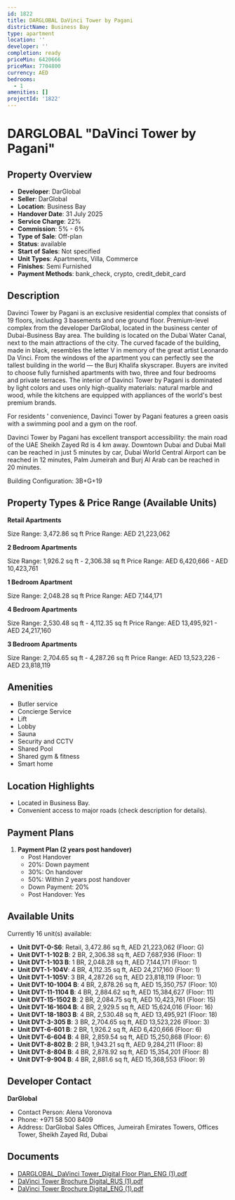```yaml
---
id: 1822
title: DARGLOBAL DaVinci Tower by Pagani
districtName: Business Bay
type: apartment
location: ''
developer: ''
completion: ready
priceMin: 6420666
priceMax: 7704800
currency: AED
bedrooms:
  - 1
amenities: []
projectId: '1822'
---
```


# DARGLOBAL "DaVinci Tower by Pagani"

## Property Overview
- **Developer**: DarGlobal
- **Seller**: DarGlobal
- **Location**: Business Bay
- **Handover Date**: 31 July 2025
- **Service Charge**: 22%
- **Commission**: 5% - 6%
- **Type of Sale**: Off-plan
- **Status**: available
- **Start of Sales**: Not specified
- **Unit Types**: Apartments, Villa, Commerce
- **Finishes**: Semi Furnished
- **Payment Methods**: bank_check, crypto, credit_debit_card

## Description
Davinci Tower by Pagani is an exclusive residential complex that consists of 19 floors, including 3 basements and one ground floor. Premium-level complex from the developer DarGlobal, located in the business center of Dubai-Business Bay area. The building is located on the Dubai Water Canal, next to the main attractions of the city. The curved facade of the building, made in black, resembles the letter V in memory of the great artist Leonardo Da Vinci. From the windows of the apartment you can perfectly see the tallest building in the world — the Burj Khalifa skyscraper. Buyers are invited to choose fully furnished apartments with two, three and four bedrooms and private terraces. The interior of Davinci Tower by Pagani is dominated by light colors and uses only high-quality materials: natural marble and wood, while the kitchens are equipped with appliances of the world's best premium brands.

For residents ' convenience, Davinci Tower by Pagani features a green oasis with a swimming pool and a gym on the roof.

Davinci Tower by Pagani has excellent transport accessibility: the main road of the UAE Sheikh Zayed Rd is 4 km away. Downtown Dubai and Dubai Mall can be reached in just 5 minutes by car, Dubai World Central Airport can be reached in 12 minutes, Palm Jumeirah and Burj Al Arab can be reached in 20 minutes.

Building Configuration: 3B+G+19

## Property Types & Price Range (Available Units)
**Retail Apartments**

Size Range: 3,472.86 sq ft
Price Range: AED 21,223,062

**2 Bedroom Apartments**

Size Range: 1,926.2 sq ft - 2,306.38 sq ft
Price Range: AED 6,420,666 - AED 10,423,761

**1 Bedroom Apartment**

Size Range: 2,048.28 sq ft
Price Range: AED 7,144,171

**4 Bedroom Apartments**

Size Range: 2,530.48 sq ft - 4,112.35 sq ft
Price Range: AED 13,495,921 - AED 24,217,160

**3 Bedroom Apartments**

Size Range: 2,704.65 sq ft - 4,287.26 sq ft
Price Range: AED 13,523,226 - AED 23,818,119

## Amenities
- Butler service
- Concierge Service
- Lift
- Lobby
- Sauna
- Security and CCTV
- Shared Pool
- Shared gym & fitness
- Smart home

## Location Highlights
- Located in Business Bay.
- Convenient access to major roads (check description for details).

## Payment Plans
1. **Payment Plan (2 years post handover)**
   - Post Handover
   - 20%: Down payment
   - 30%: On handover
   - 50%: Within 2 years post handover
   - Down Payment: 20%
   - Post Handover: Yes

## Available Units
Currently 16 unit(s) available:
- **Unit DVT-0-S6**: Retail, 3,472.86 sq ft, AED 21,223,062 (Floor: G)
- **Unit DVT-1-102 B**: 2 BR, 2,306.38 sq ft, AED 7,687,936 (Floor: 1)
- **Unit DVT-1-103 B**: 1 BR, 2,048.28 sq ft, AED 7,144,171 (Floor: 1)
- **Unit DVT-1-104V**: 4 BR, 4,112.35 sq ft, AED 24,217,160 (Floor: 1)
- **Unit DVT-1-105V**: 3 BR, 4,287.26 sq ft, AED 23,818,119 (Floor: 1)
- **Unit DVT-10-1004 B**: 4 BR, 2,878.26 sq ft, AED 15,350,757 (Floor: 10)
- **Unit DVT-11-1104 B**: 4 BR, 2,884.62 sq ft, AED 15,384,627 (Floor: 11)
- **Unit DVT-15-1502 B**: 2 BR, 2,084.75 sq ft, AED 10,423,761 (Floor: 15)
- **Unit DVT-16-1604 B**: 4 BR, 2,929.5 sq ft, AED 15,624,016 (Floor: 16)
- **Unit DVT-18-1803 B**: 4 BR, 2,530.48 sq ft, AED 13,495,921 (Floor: 18)
- **Unit DVT-3-305 B**: 3 BR, 2,704.65 sq ft, AED 13,523,226 (Floor: 3)
- **Unit DVT-6-601 B**: 2 BR, 1,926.2 sq ft, AED 6,420,666 (Floor: 6)
- **Unit DVT-6-604 B**: 4 BR, 2,859.54 sq ft, AED 15,250,868 (Floor: 6)
- **Unit DVT-8-802 B**: 2 BR, 1,943.21 sq ft, AED 9,284,211 (Floor: 8)
- **Unit DVT-8-804 B**: 4 BR, 2,878.92 sq ft, AED 15,354,201 (Floor: 8)
- **Unit DVT-9-904 B**: 4 BR, 2,881.6 sq ft, AED 15,368,553 (Floor: 9)

## Developer Contact
**DarGlobal**
- Contact Person: Alena Voronova
- Phone: +971 58 500 8409
- Address: DarGlobal Sales Offices, Jumeirah Emirates Towers, Offices Tower, Sheikh Zayed Rd, Dubai

## Documents
- [DARGLOBAL_DaVinci Tower_Digital Floor Plan_ENG (1).pdf](https://cdn.geniemap.net/2024/05/03/DJ9ryxi89WlSZZd3wnqrcbszOGmLI0NMejcB0U7V.pdf)
- [DaVinci Tower Brochure Digital_RUS (1).pdf](https://cdn.geniemap.net/2024/05/03/Twa8aeuTBo8NIrb9BIcRYGReHX4aXmHxWMarQyLe.pdf)
- [DaVinci Tower Brochure Digital_ENG (1).pdf](https://cdn.geniemap.net/2024/05/03/k59j2TgdLFq6zFTv6KcIttZNvYZqAwMvM4YgeUbK.pdf)
